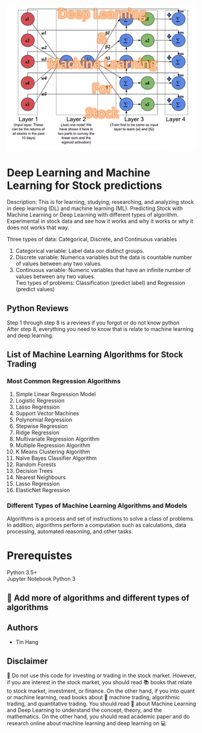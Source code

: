 <img src="Title.PNG">

# Deep Learning and Machine Learning for Stock predictions

Description: This is for learning, studying, researching, and analyzing stock in deep learning (DL) and machine learning (ML). Predicting Stock with Machine Learning or Deep Learning with different types of algorithm. Experimental in stock data and see how it works and why it works or why it does not works that way.  

Three types of data: Categorical, Discrete, and Continuous variables
  1. Categorical variable: Label data oor distinct groups.    
  2. Discrete variable: Numerica variables but the data is countable number of values between any two values.  
  3. Continuous variable: Numeric variables that have an infinite number of values between any two values.  
Two types of problems: Classification (predict label) and Regression (predict values)  

## Python Reviews
Step 1 through step 8 is a reviews if you forgot or do not know python  
After step 8, everything you need to know that is relate to machine learning and deep learning. 

## List of Machine Learning Algorithms for Stock Trading  
### Most Common Regression Algorithms  
1. Simple Linear Regression Model  
2. Logistic Regression  
3. Lasso Regression    
4. Support Vector Machines  
5. Polynomial Regression  
6. Stepwise Regression  
7. Ridge Regression  
8. Multivariate Regression Algorithm    
9. Multiple Regression Algorithm  
10. K Means Clustering Algorithm  
11. Naïve Bayes Classifier Algorithm  
12. Random Forests  
13. Decision Trees  
14. Nearest Neighbours   
15. Lasso Regression  
16. ElasticNet Regression     

### Different Types of Machine Learning Algorithms and Models  
Algorithms is a process and set of instructions to solve a class of problems. In addition, algorithms perform a computation such as calculations, data processing, automated reasoning, and other tasks. 

# Prerequistes  
Python 3.5+  
Jupyter Notebook Python 3  

## :black_square_button: Add more of algorithms and different types of algorithms   

## Authors  
* Tin Hang

## Disclaimer  
&#x1F53B; Do not use this code for investing or trading in the stock market. However, if you are interest in the stock market, you should read :books: books that relate to stock market, investment, or finance. On the other hand, if you into quant or machine learning, read books about &#x1F4D8; machine trading, algorithmic trading, and quantitative trading. You should read &#x1F4D7; about Machine Learning and Deep Learning to understand the concept, theory, and the mathematics. On the other hand, you should read academic paper and do research online about machine learning and deep learning on :computer:  

